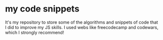 # my code snippets
It's my repository to store some of the algorithms and snippets of code that I did to improve my JS skills.
I used webs like freecodecamp and codewars, which I strongly recommend!

